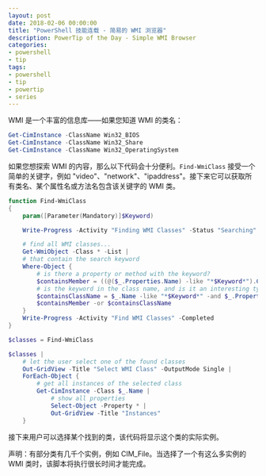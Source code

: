 ```yaml
---
layout: post
date: 2018-02-06 00:00:00
title: "PowerShell 技能连载 - 简易的 WMI 浏览器"
description: PowerTip of the Day - Simple WMI Browser
categories:
- powershell
- tip
tags:
- powershell
- tip
- powertip
- series
---
```

WMI 是一个丰富的信息库——如果您知道 WMI 的类名：

```powershell
Get-CimInstance -ClassName Win32_BIOS
Get-CimInstance -ClassName Win32_Share
Get-CimInstance -ClassName Win32_OperatingSystem
```

如果您想探索 WMI 的内容，那么以下代码会十分便利。`Find-WmiClass` 接受一个简单的关键字，例如 "video"、"network"、"ipaddress"。接下来它可以获取所有类名、某个属性名或方法名包含该关键字的 WMI 类。

```powershell
function Find-WmiClass
{
    param([Parameter(Mandatory)]$Keyword)

    Write-Progress -Activity "Finding WMI Classes" -Status "Searching"

    # find all WMI classes...
    Get-WmiObject -Class * -List |
    # that contain the search keyword
    Where-Object {
        # is there a property or method with the keyword?
        $containsMember = ((@($_.Properties.Name) -like "*$Keyword*").Count -gt 0) -or ((@($_.Methods.Name) -like "*$Keyword*").Count -gt 0)
        # is the keyword in the class name, and is it an interesting type of class?
        $containsClassName = $_.Name -like "*$Keyword*" -and $_.Properties.Count -gt 2 -and $_.Name -notlike 'Win32_Perf*'
        $containsMember -or $containsClassName
    }
    Write-Progress -Activity "Find WMI Classes" -Completed
}

$classes = Find-WmiClass

$classes |
    # let the user select one of the found classes
    Out-GridView -Title "Select WMI Class" -OutputMode Single |
    ForEach-Object {
        # get all instances of the selected class
        Get-CimInstance -Class $_.Name |
            # show all properties
            Select-Object -Property * |
            Out-GridView -Title "Instances"
    }
```

接下来用户可以选择某个找到的类，该代码将显示这个类的实际实例。

声明：有部分类有几千个实例，例如 CIM_File。当选择了一个有这么多实例的 WMI 类时，该脚本将执行很长时间才能完成。

<!--本文国际来源：[Simple WMI Browser](http://community.idera.com/powershell/powertips/b/tips/posts/simple-wmi-browser)-->
